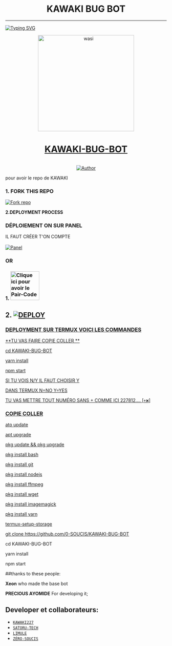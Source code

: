 <h1 align="center"> KAWAKI BUG BOT </h1>
<p align="center">  
  
***
  
<a href="https://git.io/typing-svg"><img src="https://readme-typing-svg.demolab.com?font=Black+Ops+One&size=50&pause=1000&color=1BAFBAFF&center=true&width=910&height=100&lines=MERCI D'AVOIR CHOISI ;KAWAKI-BUG-BOT;WHATSAPP+BUG+BOT; CRÉER+PAR+KAWAKI+227;RELEASED+06.09.2024" alt="Typing SVG" /></a>
  </p>

  <p align="center">  
  <a href="https://chat.whatsapp.com/JJKW5HQonJfKowoOBHi2Za">
    <img alt="wasi" height="300" src="https://telegra.ph/file/012c279b7380afc26d821.jpg">
<h1 align="center">KAWAKI-BUG-BOT</h1>
  </a>
</p>
<img alt="KAWAKI" width="0" height="0" src="https://telegra.ph/file/f0bad9ace08c59356027d.mp4">
<p align="center">
<p align="center">
<a href="https://github.com/0-SOUCIS/KAWAKI-BUG-BOT"><img title="Author" src="https://img.shields.io/badge/KAWAKI_BUG-BOT-black?style=for-the-badge&logo=github"></a>


   
   

pour avoir le repo de KAWAKI
### 1. FORK THIS REPO

<a href='https://github.com/0-SOUCIS/KAWAKI-BUG-BOT/fork' target="_blank"><img alt='Fork repo' src='https://img.shields.io/badge/Fork This Repo-black?style=for-the-badge&logo=git&logoColor=white'/></a>
   


 **2.DEPLOYMENT PROCESS**
### DÉPLOIEMENT ON SUR PANEL
IL FAUT CRÉER T'ON COMPTE  
    <br>
    <a href='https://bot-hosting.net/?aff=1264676029318955030' target="_blank"><img alt='Panel' src='https://img.shields.io/badge/-Deploy-red?style=for-the-badge&logo=panel&logoColor=white'/></a>

### OR
### 1. <a href="https://prexzyvillasession.onrender.com/"><img src="https://img.shields.io/badge/PAIR_CODE-green" alt="Clique ici pour avoir le Pair-Code" width="90"></a>

## 2. <a href='https://dashboard.render.com/web/new' target="_blank"><img alt='DEPLOY' src='https://img.shields.io/badge/-Deploy on render-black?style=for-the-badge&logo=render&logoColor=white'/>

### DEPLOYMENT SUR TERMUX VOICI LES COMMANDES 

**TU VAS FAIRE COPIE COLLER **





cd KAWAKI-BUG-BOT

yarn install
   
npm start


SI TU VOIS N/Y IL FAUT CHOISIR Y

DANS TERMUX 
N=NO
Y=YES


TU VAS METTRE TOUT NUMÉRO SANS +
COMME ICI 227812....   [`+❌`]

### COPIE COLLER

atp update
   
apt upgrade

pkg update && pkg upgrade

pkg install bash

 pkg install git

 pkg install nodejs

pkg install ffmpeg

pkg install wget

pkg install imagemagick

 pkg install yarn

termux-setup-storage

git clone https://github.com/0-SOUCIS/KAWAKI-BUG-BOT

 cd KAWAKI-BUG-BOT
 
 yarn install
 
 npm start


##thanks to these people:

   **Xeon** who made the base bot

   **PRECIOUS AYOMIDE** For developing it; <br>


## Developer et collaborateurs:

- [`KAWAKI227`](https://github.com/kawaki227)
- [`SATORU-TECH`](https://github.com/SatoruTech)
- [`LIMULE`](https://github.com/Limule3650)
- [`ZÉRO-SOUCIS`](https://github.com/0-SOUCIS)

